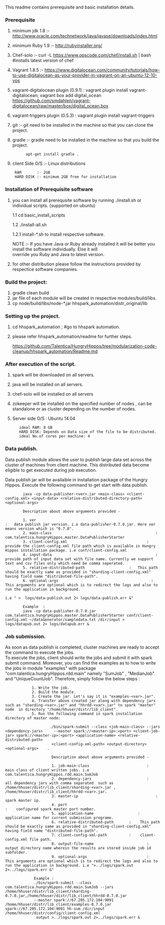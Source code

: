 
This readme contains prerequisite and basic installation details.


### Prerequisite

1) minimum jdk 1.8 :- http://www.oracle.com/technetwork/java/javase/downloads/index.html

2) minimum Ruby 1.9 :- http://rubyinstaller.org/

3) Chef-solo        :-  curl -L https://www.opscode.com/chef/install.sh | bash #installs latest version of chef 

4) Vagrant 1.8.5    :- https://www.digitalocean.com/community/tutorials/how-to-use-digitalocean-as-your-provider-in-vagrant-on-an-ubuntu-12-10-vps

5) vagrant-digitalocean plugin (0.9.1) : vagrant plugin install vagrant-digitalocean; vagrant box add digital_ocean https://github.com/smdahlen/vagrant-digitalocean/raw/master/box/digital_ocean.box

6) vagrant-triggers plugin (0.5.3) : vagrant plugin install vagrant-triggers

7) git :- git need to be installed in the machine so that you can clone the project.

8) gradle :- gradle need to be installed in the machine so that you build the project.
            
             apt-get install gradle .

10) client Side O/S :- Linux distributions
   	   
         RAM       :- 2GB     
         HARD DISK :- minimum 2GB free for installation
   

### Installation of Prerequisite software

1. you can install all prerequsite software by running ./install.sh  or  individual scripts. (supported on ubuntu)

   1.1 cd basic_install_scripts
   
   1.2 ./install-all.sh 
   
   1.2.1 install-*.sh to install respective software.
   
   NOTE :- If you have Java or Ruby already installed it will be better you install the software individually. Else it will   
      override you Ruby and Java to latest version.
2. for other distribution please follow the instructions provided by respectice software companies.

### Build the project:

1. gradle clean build
2. jar file of each module will be created in respective modules/build/libs.
3. cp node/build/libs/node-*.jar hhspark_automation/distr_original/lib

### Setting up the project.

1.  cd hhspark_automation ; #go to hhspark automation.
2.  please refer hhspark_automation/readme for further steps.

    https://github.com/Talentica/HungryHippos/tree/modularization-code-cleanup/hhspark_automation/Readme.md

### After execution of the script.

1. spark will be downloaded on all servers.
2. java will be installed on all servers.
3. chef-solo will be installed on all servers
4. zokeeper will be installed on the specified number of nodes , can be standalone or as cluster depending on the number of nodes.

8. Server side O/S : Ubuntu 14.04

          ideal RAM: 8 GB
          HARD DISK: Depends on Data size of the file to be distributed.
          ideal No.of cores per machine: 4


### Data publish.
Data publish module allows the user to publish large data set across the cluster of machines from client machine.
This distributed data become eligible to get executed during job execution.

Data publish jar will be availaible in installation package of the Hungry Hippos. Execute the following command to get start with data publish.

		
			java -cp data-publisher-<ver>.jar <main-class> <client-config.xml> <input-data> <relative-distributed-directory-path> <optional-args>
            
            Description about above arguments provided -
              
            1. ver                                								: 	data publish jar version. i.e data-publisher-0.7.0.jar. Here ver means version which is "0.7.0".
            2. main-class                  								: 	com.talentica.hungryHippos.master.DataPublisherStarter
            3. client-config.xml      								: 	provide the client-config.xml file path which is available in Hungry Hippos installation package. i.e conf/client-config.xml
            4. input-data                  								: 	provide path of input data set with file name. Currently we support text and csv files only which need be comma seperated.
            5. relative-distributed-path                    : 	This path should be exactly same as provided in "sharding-client-config.xml" having field name "distributed-file-path".
            6. optional-args                                          :  This arguments are optional which is to redirect the logs and also to run the application in background. 
            																		    i.e " >  logs/data-publish.out 2> logs/data-publish.err &"
            
            Example  : 
            java -cp data-publisher-0.7.0.jar com.talentica.hungryHippos.master.DataPublisherStarter conf/client-config.xml ~/dataGenerator/sampledata.txt /dir/input > logs/datapub.out 2> logs/datapub.err &
            
            

### Job submission.
As soon as data publish is completed, cluster machines are ready to accept the command to execute the jobs.           																		
To execute the jobs, client should write the jobs and submit it with spark submit command. 
Moreover, you can find the examples as to how to write the jobs in module "examples" with package "com.talentica.hungryHippos.rdd.main"  namely "SumJob" , "MedianJob" and "UniqueCountJob".
Therefore, simply follow the below steps : 
 
				1. Write the job.
				2. Build the module.
				3. Create the jar. Let's say it is "examples-<var>.jar".
				4. Transfer above created jar along with dependency jars such as "sharding-<var>.jar" and "hhrdd-<var>.jar" to spark "master" node  in directory "/home/hhuser/distr/lib_client".
				5. Run the following command in spark installation directory of master node:
				
						./bin/spark-submit --class <job-main-class> --jars <dependency-jars>	 --master spark://<master-ip>:<port> <client-job-jar> spark://<master-ip>:<port> <application-name> <relative-distributed-path>
						 <client-config-xml-path> <output-directory> <optional-args>	.
						 
						 Description about above arguments provided -
						 
						 1. job-main-class 							:	 main class of client written jobs. i.e com.talentica.hungryHippos.rdd.main.SumJob
						 2. dependency-jars 						: 	 all dependency jars with comma separated  such as /home/hhuser/distr/lib_client/sharding-<var>.jar , /home/hhuser/distr/lib_client/hhrdd-<var>.jar.
						 3. master-ip					    			:    spark master ip.
						 4. port 												:    configured spark master port number.
						 5. application-name  					:    application name for current submission programe.
						 6. relative-distributed-path 		:    This path should be exactly same as provided in "sharding-client-config.xml" having field name "distributed-file-path". 
						 7. client-config-xml-path 			:    client-config.xml file path.
						 8. output-file-name 						:    output directory name wherein the results are stored inside job id subfolder.
						 9. optional-args 							:    This arguments are optional which is to redirect the logs and also to run the application in background. i.e ">../logs/spark.out 2>../logs/spark.err &"
						 
				 Example :
				 ./bin/spark-submit --class com.talentica.hungryHippos.rdd.main.SumJob --jars /home/hhuser/distr/lib_client/sharding-0.7.0.jar,/home/hhuser/distr/lib_client/hhrdd-0.7.0.jar 
				 --master spark://67.205.172.104:9091 /home/hhuser/distr/lib_client/examples-0.7.0.jar spark://67.205.172.104:9091 hh-sum /dir/input /home/hhuser/distr/config/client-config.xml
				  output >../logs/spark.out 2>../logs/spark.err &
 


